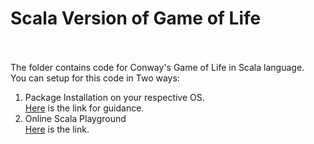 # Scala Version of Game of Life</br></br>
The folder contains code for Conway's Game of Life in Scala language.</br>
You can setup for this code in Two ways:</br>
1. Package Installation on your respective OS.</br>
  [Here](https://www.journaldev.com/7456/download-install-scala-linux-unix-windows) is the link for guidance.</br>
2. Online Scala Playground</br>
  [Here](https://scastie.scala-lang.org/WFoVPHO4T662nUZcsyoUaA) is the link.</br>
